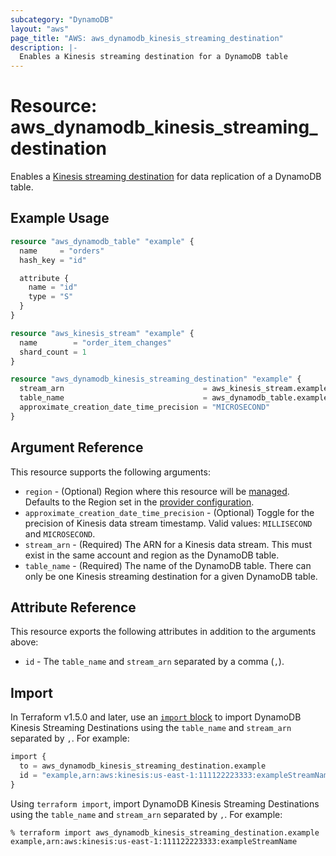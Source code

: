 ```yaml
---
subcategory: "DynamoDB"
layout: "aws"
page_title: "AWS: aws_dynamodb_kinesis_streaming_destination"
description: |-
  Enables a Kinesis streaming destination for a DynamoDB table
---
```


# Resource: aws_dynamodb_kinesis_streaming_destination

Enables a [Kinesis streaming destination](https://docs.aws.amazon.com/amazondynamodb/latest/developerguide/kds.html) for data replication of a DynamoDB table.

## Example Usage

```terraform
resource "aws_dynamodb_table" "example" {
  name     = "orders"
  hash_key = "id"

  attribute {
    name = "id"
    type = "S"
  }
}

resource "aws_kinesis_stream" "example" {
  name        = "order_item_changes"
  shard_count = 1
}

resource "aws_dynamodb_kinesis_streaming_destination" "example" {
  stream_arn                               = aws_kinesis_stream.example.arn
  table_name                               = aws_dynamodb_table.example.name
  approximate_creation_date_time_precision = "MICROSECOND"
}
```

## Argument Reference

This resource supports the following arguments:

* `region` - (Optional) Region where this resource will be [managed](https://docs.aws.amazon.com/general/latest/gr/rande.html#regional-endpoints). Defaults to the Region set in the [provider configuration](https://registry.terraform.io/providers/hashicorp/aws/latest/docs#aws-configuration-reference).
* `approximate_creation_date_time_precision` - (Optional) Toggle for the precision of Kinesis data stream timestamp. Valid values: `MILLISECOND` and `MICROSECOND`.
* `stream_arn` - (Required) The ARN for a Kinesis data stream. This must exist in the same account and region as the DynamoDB table.
* `table_name` - (Required) The name of the DynamoDB table. There can only be one Kinesis streaming destination for a given DynamoDB table.

## Attribute Reference

This resource exports the following attributes in addition to the arguments above:

* `id` - The `table_name` and `stream_arn` separated by a comma (`,`).

## Import

In Terraform v1.5.0 and later, use an [`import` block](https://developer.hashicorp.com/terraform/language/import) to import DynamoDB Kinesis Streaming Destinations using the `table_name` and `stream_arn` separated by `,`. For example:

```terraform
import {
  to = aws_dynamodb_kinesis_streaming_destination.example
  id = "example,arn:aws:kinesis:us-east-1:111122223333:exampleStreamName"
}
```

Using `terraform import`, import DynamoDB Kinesis Streaming Destinations using the `table_name` and `stream_arn` separated by `,`. For example:

```console
% terraform import aws_dynamodb_kinesis_streaming_destination.example example,arn:aws:kinesis:us-east-1:111122223333:exampleStreamName
```
